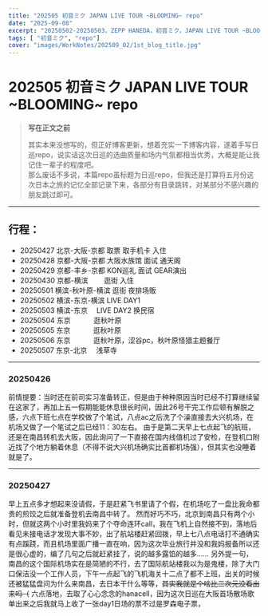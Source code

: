 ```yaml
---
title: "202505 初音ミク JAPAN LIVE TOUR ~BLOOMING~ repo"
date: "2025-09-08"
excerpt: "20250502-20250503，ZEPP HANEDA，初音ミク，JAPAN LIVE TOUR ~BLOOMING~"
tags: [ "初音ミク", "repo"]
cover: "images/WorkNotes/202509_02/1st_blog_title.jpg"
---
```


# 202505 初音ミク JAPAN LIVE TOUR ~BLOOMING~ repo
> **写在正文之前**  
>
> 其实本来没想写的，但正好博客更新，想着充实一下博客内容，遂着手写日巡repo，说实话这次日巡的选曲质量和场内气氛都相当优秀，大概是能让我记住一辈子的程度吧。  
> 那么废话不多说，本篇repo虽标题为日巡repo，但我还是打算将五月份这次日本之旅的记忆全部记录下来，各部分有目录跳转，对某部分不感兴趣的朋友跳过即可。  
---
## 行程：
- 20250427 北京-大阪-京都     取票 取手机卡 入住
- 20250428 京都-大阪-京都     大阪水族馆 面试 通天阁
- 20250429 京都-丰乡-京都     KON巡礼 面试 GEAR演出
- 20250430 京都-横滨      　　逛街 入住
- 20250501 横滨-秋叶原-横滨   逛街 夜排场贩
- 20250502 横滨-东京-横滨     LIVE DAY1
- 20250503 横滨-东京        　LIVE DAY2 换民宿
- 20250504 东京　         　　逛秋叶原
- 20250505 东京　         　　逛秋叶原
- 20250506 东京　         　　逛秋叶原，涩谷pc，秋叶原怪猎主题餐厅
- 20250507 东京-北京　        浅草寺
---
### 20250426
前情提要：当时还在前司实习准备转正，但是由于种种原因当时已经不打算继续留在这家了，再加上五一假期能能休息很长时间，因此26号干完工作后顿有解脱之感，六点下班七点在学校做了个笔试，八点ac之后洗了个澡直接去大兴机场，在机场又做了一个笔试之后已经11：30左右。
由于是第二天早上七点起飞的航班，还是在南昌转机去大阪，因此询问了一下直接在国内线值机过了安检，在登机口附近找了个地方躺着休息（不得不说大兴机场确实比首都机场强），但其实也没睡着就是了。

---
### 20250427
早上五点多才想起来没请假，于是赶紧飞书里请了个假，在机场吃了一盘比我命都贵的煎饺之后就准备登机去南昌中转了。
然而好巧不巧，北京到南昌只有两个小时，但就这两个小时里我妈来了个夺命连环call，我在飞机上自然接不到，落地后看见未接电话才发现大事不妙，出了航站楼赶紧回拨，早上七八点电话打不通确实有点蹊跷，而且机场里面广播一直在响，因为这次毕业旅行并没和我妈报备所以还是很心虚的，编了几句之后就赶紧挂了，说的越多露馅的越多……
另外提一句，南昌的这个国际机场实在是简陋的不行，去了国际航站楼我以为是鬼楼，除了大门口保洁没一个工作人员，下午一点起飞的飞机海关十二点了都不上班，出关的时候还被猛猛盘问为什么来南昌，去日本干什么等等，~~其实我就是个啥比二次元没看出来吗（~~
六点落地，去取了心心念念的hanacell，因为这次日巡在大阪首场散场歌单出来之后我就马上收了一张day1日场的票不过是罗森电子票，
